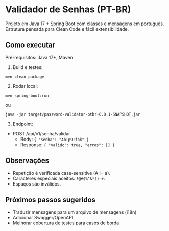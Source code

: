 # Validador de Senhas (PT-BR)

Projeto em Java 17 + Spring Boot com classes e mensagens em português. Estrutura pensada para Clean Code e fácil extensibilidade.

## Como executar

Pré-requisitos: Java 17+, Maven

1. Build e testes:
```
mvn clean package
```
2. Rodar local:
```
mvn spring-boot:run
```
ou
```
java -jar target/password-validator-ptbr-0.0.1-SNAPSHOT.jar
```
3. Endpoint:
- POST /api/v1/senha/validar
  - Body: `{ "senha": "AbTp9!fok" }`
  - Response: `{ "valido": true, "erros": [] }`

## Observações
- Repetição é verificada case-sensitive (A != a).
- Caracteres especiais aceitos: `!@#$%^&*()-+`.
- Espaços são inválidos.

## Próximos passos sugeridos
- Traduzir mensagens para um arquivo de mensagens (i18n)
- Adicionar Swagger/OpenAPI
- Melhorar cobertura de testes para casos de borda
